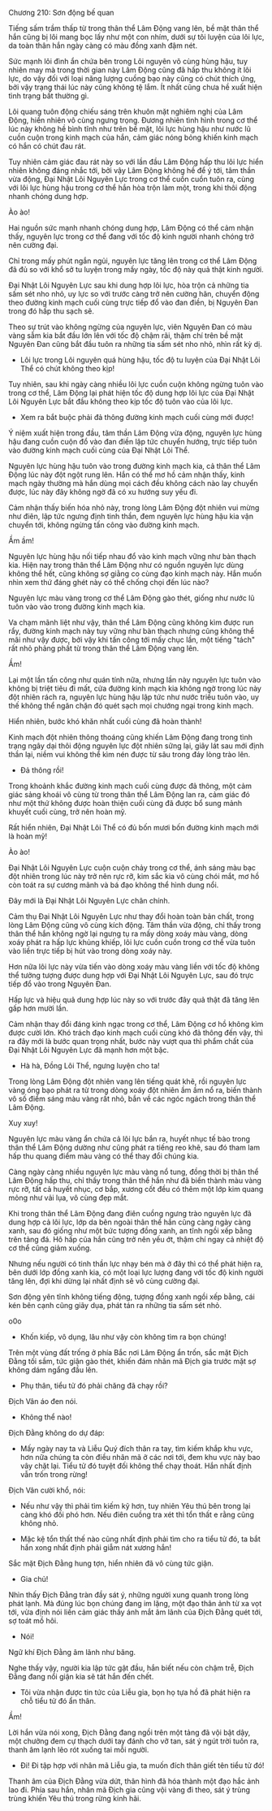 




Chương 210: Sơn động bế quan


Tiếng sấm trầm thấp từ trong thân thể Lâm Động vang lên, bề mặt thân thể hắn cũng bị lôi mang bọc lấy như một con nhím, dưới sự tôi luyện của lôi lực, da toàn thân hắn ngày càng có màu đồng xanh đậm nét.

Sức mạnh lôi đình ẩn chứa bên trong Lôi nguyên vô cùng hùng hậu, tuy nhiên may mà trong thời gian này Lâm Động cũng đã hấp thu không ít lôi lực, do vậy đối với loại năng lượng cuồng bạo này cũng có chút thích ứng, bởi vậy trạng thái lúc này cũng không tệ lắm. Ít nhất cũng chưa hề xuất hiện tình trạng bất thường gì.

Lôi quang tuôn động chiếu sáng trên khuôn mặt nghiêm nghị của Lâm Động, hiển nhiên vô cùng ngưng trọng. Đương nhiên tình hình trong cơ thể lúc này không hề bình tĩnh như trên bề mặt, lôi lực hùng hậu như nước lũ cuồn cuộn trong kinh mạch của hắn, cảm giác nóng bỏng khiến kinh mạch có hắn có chút đau rát.

Tuy nhiên cảm giác đau rát này so với lần đầu Lâm Động hấp thu lôi lực hiển nhiên không đáng nhắc tới, bởi vậy Lâm Động không hề để ý tới, tâm thần vừa động, Đại Nhật Lôi Nguyên Lực trong cơ thể cuồn cuồn tuôn ra, cùng với lôi lực hùng hậu trong cơ thể hắn hòa trộn làm một, trong khi thôi động nhanh chóng dung hợp.

Ào ào!

Hai nguồn sức mạnh nhanh chóng dung hợp, Lâm Động có thể cảm nhận thấy, nguyên lực trong cơ thể đang với tốc độ kinh người nhanh chóng trở nên cường đại.

Chỉ trong mấy phút ngắn ngủi, nguyên lực tăng lên trong cơ thể Lâm Động đã đủ so với khổ sở tu luyện trong mấy ngày, tốc độ này quả thật kinh người.

Đại Nhật Lôi Nguyên Lực sau khi dung hợp lôi lực, hòa trộn cả những tia sấm sét nho nhỏ, uy lực so với trước càng trở nên cường hãn, chuyển động theo đường kinh mạch cuối cùng trực tiếp đổ vào đan điền, bị Nguyên Đan trong đó hấp thu sạch sẽ.

Theo sự trút vào không ngừng của nguyên lực, viên Nguyên Đan có màu vàng sẫm kia bắt đầu lớn lên với tốc độ chậm rãi, thậm chí trên bề mặt Nguyên Đan cũng bắt đầu tuôn ra những tia sấm sét nho nhỏ, nhìn rất kỳ dị.

- Lôi lực trong Lôi nguyên quá hùng hậu, tốc độ tu luyện của Đại Nhật Lôi Thể có chút không theo kịp!

Tuy nhiên, sau khi ngày càng nhiều lôi lực cuồn cuộn không ngừng tuôn vào trong cơ thể, Lâm Động lại phát hiện tốc độ dung hợp lôi lực của Đại Nhật Lôi Nguyên Lực bắt đầu không theo kịp tốc độ tuôn vào của lôi lực.

- Xem ra bắt buộc phải đả thông đường kinh mạch cuối cùng mới được!

Ý niệm xuất hiện trong đầu, tâm thần Lâm Động vừa động, nguyên lực hùng hậu đang cuồn cuộn đổ vào đan điền lập tức chuyển hướng, trực tiếp tuôn vào đường kinh mạch cuối cùng của Đại Nhật Lôi Thể.

Nguyên lực hùng hậu tuôn vào trong đường kinh mạch kia, cả thân thể Lâm Động lúc này đột ngột rung lên. Hắn có thể mơ hồ cảm nhận thấy, kinh mạch ngày thường mà hắn dùng mọi cách đều không cách nào lay chuyển được, lúc này đây không ngờ đã có xu hướng suy yếu đi.

Cảm nhận thấy biến hóa nhỏ này, trong lòng Lâm Động đột nhiên vui mừng như điên, lập tức ngưng định tinh thần, đem nguyên lực hùng hậu kia vận chuyển tới, không ngừng tấn công vào đường kinh mạch.

Ầm ầm!

Nguyên lực hùng hậu nối tiếp nhau đổ vào kinh mạch vững như bàn thạch kia. Hiện nay trong thân thể Lâm Động như có nguồn nguyên lực dùng không thể hết, cũng không sợ giằng co cùng đạo kinh mạch này. Hắn muốn nhìn xem thứ đáng ghét này có thể chống chọi đến lúc nào?

Nguyên lực màu vàng trong cơ thể Lâm Động gào thét, giống như nước lũ tuôn vào vào trong đường kinh mạch kia.

Va chạm mãnh liệt như vậy, thân thể Lâm Động cũng không kìm được run rẩy, đường kinh mạch này tuy vững như bàn thạch nhưng cũng không thể mãi như vậy được, bởi vậy khi tấn công tới mấy chục lần, một tiếng "tách" rất nhỏ phảng phất từ trong thân thể Lâm Động vang lên.

Ầm!

Lại một lần tấn công như quán tính nữa, nhưng lần này nguyên lực tuôn vào không bị triệt tiêu đi mất, cửa đường kinh mạch kia không ngờ trong lúc này đột nhiên rách ra, nguyên lực hùng hậu lập tức như nước triều tuôn vào, uy thế không thể ngăn chặn đó quét sạch mọi chướng ngại trong kinh mạch.

Hiển nhiên, bước khó khăn nhất cuối cùng đã hoàn thành!

Kinh mạch đột nhiên thông thoáng cũng khiến Lâm Động đang trong tình trạng ngây dại thôi động nguyên lực đột nhiên sững lại, giây lát sau mới định thần lại, niềm vui không thể kìm nén được từ sâu trong đáy lòng trào lên.

- Đả thông rồi!

Trong khoảnh khắc đường kinh mạch cuối cùng được đả thông, một cảm giác sảng khoái vô cùng từ trong thân thể Lâm Động lan ra, cảm giác đó như một thứ không được hoàn thiện cuối cùng đã được bổ sung mảnh khuyết cuối cùng, trở nên hoàn mỹ.

Rất hiển nhiên, Đại Nhật Lôi Thể có đủ bốn mươi bốn đường kinh mạch mới là hoàn mỹ!

Ào ào!

Đại Nhật Lôi Nguyên Lực cuộn cuộn chảy trong cơ thể, ánh sáng màu bạc đột nhiên trong lúc này trở nên rực rỡ, kim sắc kia vô cùng chói mắt, mơ hồ còn toát ra sự cương mãnh và bá đạo không thể hình dung nổi.

Đây mới là Đại Nhật Lôi Nguyên Lực chân chính.

Cảm thụ Đại Nhật Lôi Nguyên Lực như thay đổi hoàn toàn bản chất, trong lòng Lâm Động cũng vô cùng kích động. Tâm thần vừa động, chỉ thấy trong thân thể hắn không ngờ lại ngưng tụ ra mấy dòng xoáy màu vàng, dòng xoáy phát ra hấp lực khủng khiếp, lôi lực cuồn cuồn trong cơ thể vừa tuôn vào liền trực tiếp bị hút vào trong dòng xoáy này.

Hơn nữa lôi lực này vừa tiến vào dòng xoáy màu vàng liền với tốc độ không thể tưởng tượng được dung hợp với Đại Nhật Lôi Nguyên Lực, sau đó trực tiếp đổ vào trong Nguyên Đan.

Hấp lực và hiệu quả dung hợp lúc này so với trước đây quả thật đã tăng lên gấp hơn mười lần.

Cảm nhận thay đổi đáng kinh ngạc trong cơ thể, Lâm Động cơ hồ không kìm được cười lớn. Khó trách đạo kinh mạch cuối cùng khó đả thông đến vậy, thì ra đây mới là bước quan trọng nhất, bước này vượt qua thì phẩm chất của Đại Nhật Lôi Nguyên Lực đã mạnh hơn một bậc.

- Hà hà, Đồng Lôi Thể, ngưng luyện cho ta!

Trong lòng Lâm Động đột nhiên vang lên tiếng quát khẽ, rồi nguyên lực vàng óng bạo phát ra từ trong dòng xoáy đột nhiên ầm ầm nổ ra, biến thành vô số điểm sáng màu vàng rất nhỏ, bắn về các ngóc ngách trong thân thể Lâm Động.

Xuy xuy!

Nguyên lực màu vàng ẩn chứa cả lôi lực bắn ra, huyết nhục tế bào trong thân thể Lâm Động dường như cũng phát ra tiếng reo khẽ, sau đó tham lam hấp thu quang điểm màu vàng có thể thay đổi chúng kia.

Càng ngày càng nhiều nguyên lực màu vàng nổ tung, đồng thời bị thân thể Lâm Động hấp thu, chỉ thấy trong thân thể hắn như đã biến thành màu vàng rực rỡ, tất cả huyết nhục, cơ bắp, xương cốt đều có thêm một lớp kim quang mỏng như vải lụa, vô cùng đẹp mắt.

Khi trong thân thể Lâm Động đang điên cuồng ngưng trào nguyên lực đã dung hợp cả lôi lực, lớp da bên ngoài thân thể hắn cũng càng ngày càng xanh, sau đó giống như một bức tượng đồng xanh, an tĩnh ngồi xếp bằng trên tảng đá. Hô hấp của hắn cũng trở nên yếu ớt, thậm chí ngay cả nhiệt độ cơ thể cũng giảm xuống.

Nhưng nếu người có tinh thần lực nhạy bén mà ở đây thì có thể phát hiện ra, bên dưới lớp đồng xanh kia, có một loại lực lượng đang với tốc độ kinh người tăng lên, đợi khi dừng lại nhất định sẽ vô cùng cường đại.

Sơn động yên tĩnh không tiếng động, tượng đồng xanh ngồi xếp bằng, cái kén bên cạnh cũng giãy dụa, phát tán ra những tia sấm sét nhỏ.

o0o

- Khốn kiếp, vô dụng, lâu như vậy còn không tìm ra bọn chúng!

Trên một vùng đất trống ở phía Bắc nơi Lâm Động ẩn trốn, sắc mặt Địch Đằng tối sầm, tức giận gào thét, khiến đám nhân mã Địch gia trước mặt sợ không dám ngẩng đầu lên.

- Phụ thân, tiểu tử đó phải chăng đã chạy rồi?

Địch Vân áo đen nói.

- Không thể nào!

Địch Đằng không do dự đáp:

- Mấy ngày nay ta và Liễu Quý đích thân ra tay, tìm kiếm khắp khu vực, hơn nữa chúng ta còn điều nhân mã ở các nơi tới, đem khu vực này bao vây chặt lại. Tiểu tử đó tuyệt đối không thể chạy thoát. Hắn nhất định vẫn trốn trong rừng!

Địch Vân cười khổ, nói:

- Nếu như vậy thì phải tìm kiếm kỹ hơn, tuy nhiên Yêu thú bên trong lại càng khó đối phó hơn. Nếu điên cuồng tra xét thì tổn thất e rằng cũng không nhỏ.

- Mặc kệ tổn thất thế nào cũng nhất định phải tìm cho ra tiểu tử đó, ta bắt hắn xong nhất định phải giẫm nát xương hắn!

Sắc mặt Địch Đằng hung tợn, hiển nhiên đã vô cùng tức giận.

- Gia chủ!

Nhìn thấy Địch Đằng tràn đầy sát ý, những người xung quanh trong lòng phát lạnh. Mà đúng lúc bọn chúng đang im lặng, một đạo thân ảnh từ xa vọt tới, vừa định nói liền cảm giác thấy ánh mắt âm lãnh của Địch Đằng quét tới, sợ toát mồ hôi.

- Nói!

Ngữ khí Địch Đằng âm lãnh như băng.

Nghe thấy vậy, người kia lập tức gật đầu, hắn biết nếu còn chậm trễ, Địch Đằng đang nổi giận kia sẽ tát hắn đến chết.

- Tôi vừa nhận được tin tức của Liễu gia, bọn họ tựa hồ đã phát hiện ra chỗ tiểu tử đó ẩn thân.

Ầm!

Lời hắn vừa nói xong, Địch Đằng đang ngồi trên một tảng đã vội bật dậy, một chưởng đem cự thạch dưới tay đánh cho vỡ tan, sát ý ngút trời tuôn ra, thanh âm lạnh lẽo rót xuống tai mỗi người.

- Đi! Đi tập hợp với nhân mã Liễu gia, ta muốn đích thân giết tên tiểu tử đó!

Thanh âm của Địch Đằng vừa dứt, thân hình đã hóa thành một đạo hắc ảnh lao đi. Phía sau hắn, nhân mã Địch gia cũng vội vàng đi theo, sát ý trùng trùng khiến Yêu thú trong rừng kinh hãi.





